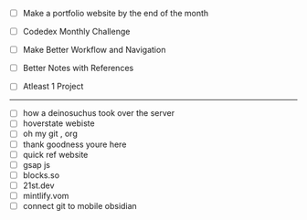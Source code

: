 
- [ ] Make a portfolio website by the end of the month
- [ ] Codedex Monthly Challenge 
- [ ] Make Better Workflow and Navigation
- [ ] Better Notes with References
- [ ] Atleast 1 Project


---


  - [ ] how a deinosuchus took over the server
  - [ ] hoverstate webiste
  - [ ] oh my git , org
  - [ ] thank goodness youre here
  - [ ] quick ref website
  - [ ] gsap js
  - [ ] blocks.so
  - [ ] 21st.dev
  - [ ] mintlify.vom
  - [ ] connect git to mobile obsidian